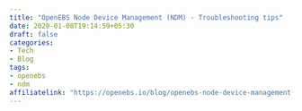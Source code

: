 ```yaml
---
title: "OpenEBS Node Device Management (NDM) - Troubleshooting tips"
date: 2020-01-08T19:14:59+05:30
draft: false
categories:
- Tech
- Blog
tags:
- openebs
- ndm
affiliatelink: "https://openebs.io/blog/openebs-node-device-management-ndm-e2-80-8a--e2-80-8atroubleshooting-tips/"
---
```


